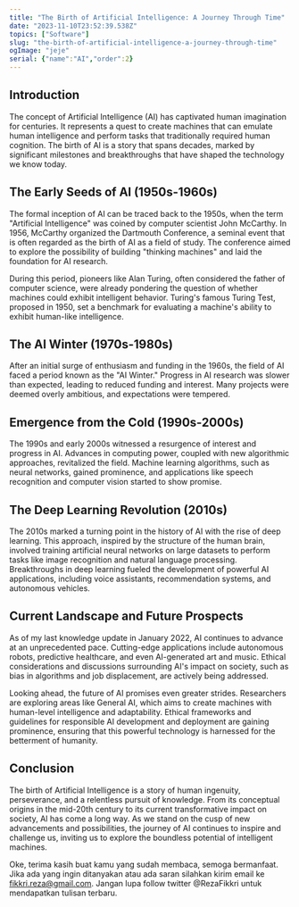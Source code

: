 ```yaml
---
title: "The Birth of Artificial Intelligence: A Journey Through Time"
date: "2023-11-10T23:52:39.538Z"
topics: ["Software"]
slug: "the-birth-of-artificial-intelligence-a-journey-through-time"
ogImage: "jeje"
serial: {"name":"AI","order":2}
---
```


## Introduction

The concept of Artificial Intelligence (AI) has captivated human imagination for centuries. It represents a quest to create machines that can emulate human intelligence and perform tasks that traditionally required human cognition. The birth of AI is a story that spans decades, marked by significant milestones and breakthroughs that have shaped the technology we know today.

## The Early Seeds of AI (1950s-1960s)

The formal inception of AI can be traced back to the 1950s, when the term "Artificial Intelligence" was coined by computer scientist John McCarthy. In 1956, McCarthy organized the Dartmouth Conference, a seminal event that is often regarded as the birth of AI as a field of study. The conference aimed to explore the possibility of building "thinking machines" and laid the foundation for AI research.

During this period, pioneers like Alan Turing, often considered the father of computer science, were already pondering the question of whether machines could exhibit intelligent behavior. Turing's famous Turing Test, proposed in 1950, set a benchmark for evaluating a machine's ability to exhibit human-like intelligence.

## The AI Winter (1970s-1980s)

After an initial surge of enthusiasm and funding in the 1960s, the field of AI faced a period known as the "AI Winter." Progress in AI research was slower than expected, leading to reduced funding and interest. Many projects were deemed overly ambitious, and expectations were tempered.

## Emergence from the Cold (1990s-2000s)

The 1990s and early 2000s witnessed a resurgence of interest and progress in AI. Advances in computing power, coupled with new algorithmic approaches, revitalized the field. Machine learning algorithms, such as neural networks, gained prominence, and applications like speech recognition and computer vision started to show promise.

## The Deep Learning Revolution (2010s)

The 2010s marked a turning point in the history of AI with the rise of deep learning. This approach, inspired by the structure of the human brain, involved training artificial neural networks on large datasets to perform tasks like image recognition and natural language processing. Breakthroughs in deep learning fueled the development of powerful AI applications, including voice assistants, recommendation systems, and autonomous vehicles.

## Current Landscape and Future Prospects

As of my last knowledge update in January 2022, AI continues to advance at an unprecedented pace. Cutting-edge applications include autonomous robots, predictive healthcare, and even AI-generated art and music. Ethical considerations and discussions surrounding AI's impact on society, such as bias in algorithms and job displacement, are actively being addressed.

Looking ahead, the future of AI promises even greater strides. Researchers are exploring areas like General AI, which aims to create machines with human-level intelligence and adaptability. Ethical frameworks and guidelines for responsible AI development and deployment are gaining prominence, ensuring that this powerful technology is harnessed for the betterment of humanity.

## Conclusion

The birth of Artificial Intelligence is a story of human ingenuity, perseverance, and a relentless pursuit of knowledge. From its conceptual origins in the mid-20th century to its current transformative impact on society, AI has come a long way. As we stand on the cusp of new advancements and possibilities, the journey of AI continues to inspire and challenge us, inviting us to explore the boundless potential of intelligent machines.

Oke, terima kasih buat kamu yang sudah membaca, semoga bermanfaat. Jika ada yang ingin ditanyakan atau ada saran silahkan kirim email ke fikkri.reza@gmail.com. Jangan lupa follow twitter @RezaFikkri untuk mendapatkan tulisan terbaru.
